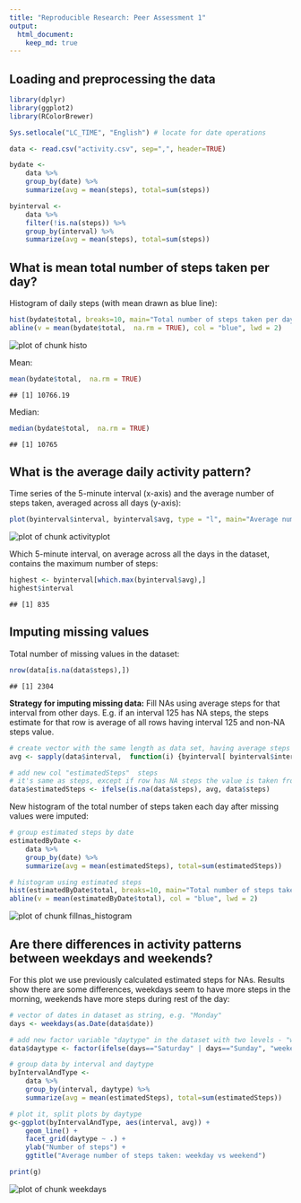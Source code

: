 ```yaml
---
title: "Reproducible Research: Peer Assessment 1"
output: 
  html_document:
    keep_md: true
---
```



## Loading and preprocessing the data

```r
library(dplyr)
library(ggplot2)
library(RColorBrewer)

Sys.setlocale("LC_TIME", "English") # locate for date operations

data <- read.csv("activity.csv", sep=",", header=TRUE)

bydate <- 
    data %>%
    group_by(date) %>% 
    summarize(avg = mean(steps), total=sum(steps))

byinterval <- 
    data %>%
    filter(!is.na(steps)) %>%
    group_by(interval) %>% 
    summarize(avg = mean(steps), total=sum(steps))
```



## What is mean total number of steps taken per day?

Histogram of daily steps (with mean drawn as blue line):

```r
hist(bydate$total, breaks=10, main="Total number of steps taken per day", xlab="Steps", col=brewer.pal(10,"Set3"))
abline(v = mean(bydate$total,  na.rm = TRUE), col = "blue", lwd = 2)
```

![plot of chunk histo](figure/histo-1.png) 

Mean:

```r
mean(bydate$total,  na.rm = TRUE)
```

```
## [1] 10766.19
```

Median:

```r
median(bydate$total,  na.rm = TRUE)
```

```
## [1] 10765
```



## What is the average daily activity pattern?

Time series of the 5-minute interval (x-axis) and the average number of steps taken, averaged across all days (y-axis):

```r
plot(byinterval$interval, byinterval$avg, type = "l", main="Average number of steps taken", xlab="interval", ylab="steps")
```

![plot of chunk activityplot](figure/activityplot-1.png) 

Which 5-minute interval, on average across all the days in the dataset, contains the maximum number of steps:

```r
highest <- byinterval[which.max(byinterval$avg),]
highest$interval
```

```
## [1] 835
```



## Imputing missing values

Total number of missing values in the dataset:

```r
nrow(data[is.na(data$steps),])
```

```
## [1] 2304
```

**Strategy for imputing missing data:** Fill NAs using average steps for that interval from other days. E.g. if an interval 125 has NA steps, the steps estimate for that row is average of all rows having interval 125 and non-NA steps value.


```r
# create vector with the same length as data set, having average steps for the interval in each row
avg <- sapply(data$interval,  function(i) {byinterval[ byinterval$interval==i, ]$avg})

# add new col "estimatedSteps"  steps
# it's same as steps, except if row has NA steps the value is taken from average steps for that interval
data$estimatedSteps <- ifelse(is.na(data$steps), avg, data$steps)
```

New histogram of the total number of steps taken each day after missing values were imputed:

```r
# group estimated steps by date
estimatedByDate <- 
    data %>%
    group_by(date) %>% 
    summarize(avg = mean(estimatedSteps), total=sum(estimatedSteps))

# histogram using estimated steps
hist(estimatedByDate$total, breaks=10, main="Total number of steps taken per day", xlab="Steps", col=brewer.pal(10,"Set3"))
abline(v = mean(estimatedByDate$total), col = "blue", lwd = 2)
```

![plot of chunk fillnas_histogram](figure/fillnas_histogram-1.png) 



## Are there differences in activity patterns between weekdays and weekends?

For this plot we use previously calculated estimated steps for NAs. Results show there are some differences, weekdays seem to have more steps in the morning, weekends have more steps during rest of the day:


```r
# vector of dates in dataset as string, e.g. "Monday"
days <- weekdays(as.Date(data$date))

# add new factor variable "daytype" in the dataset with two levels - "weekday" and "weekend"
data$daytype <- factor(ifelse(days=="Saturday" | days=="Sunday", "weekend", "weekday"))

# group data by interval and daytype
byIntervalAndType <- 
    data %>%
    group_by(interval, daytype) %>% 
    summarize(avg = mean(estimatedSteps), total=sum(estimatedSteps))

# plot it, split plots by daytype
g<-ggplot(byIntervalAndType, aes(interval, avg)) + 
    geom_line() +
    facet_grid(daytype ~ .) + 
    ylab("Number of steps") +
    ggtitle("Average number of steps taken: weekday vs weekend")

print(g)
```

![plot of chunk weekdays](figure/weekdays-1.png) 
